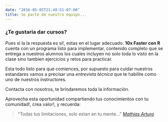 ```yaml
---
date: "2016-05-05T21:48:51-07:00"
title: Se parte de nuestro equipo...
---
```


### ¿Te gustaría dar cursos? 

Pues si la la respuesta es si!, estas en el lugar adecuado. **10x Faster con R** cuenta con un programa listo para implementar, contenido completo que se entrega a nuestros alumnos los cuales incluyen no solo toda lo visto en la clase sino tambien ejercicios y retos para practicar.

Esta todo listo para que comiences, por supuesto para cuidar nuestros estandares vamos a precisar una _entrevista técnica_ que te habilite como uno de nuestros instructores.

Contacta con nosotros, te brindaremos toda la información.

Aprovecha esta oportunidad compartiendo tus conocimientos con tu comunidad!, crea valor!, y recuerda:

> "Todas tus limitaciones, solo estan en tu mente..."
[_Mathias Arturo_](www.google.com)



